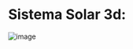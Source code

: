 # Sistema Solar 3d:
![image](https://github.com/user-attachments/assets/316da0ce-4106-4989-8609-d76ce14d6fb6)
